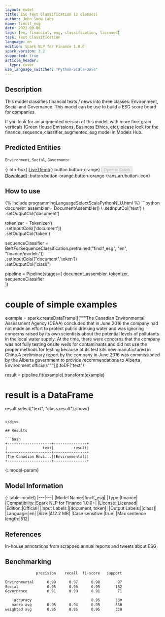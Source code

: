 ```yaml
---
layout: model
title: ESG Text Classification (3 classes)
author: John Snow Labs
name: finclf_esg
date: 2022-09-06
tags: [en, financial, esg, classification, licensed]
task: Text Classification
language: en
edition: Spark NLP for Finance 1.0.0
spark_version: 3.2
supported: true
article_header:
  type: cover
use_language_switcher: "Python-Scala-Java"
---
```


## Description

This model classifies financial texts / news into three classes: Environment, Social and Governance. This model can be use to build a ESG score board for companies.

If you look for an augmented version of this model, with more fine-grain verticals (Green House Emissions, Business Ethics, etc), please look for the finance_sequence_classifier_augmented_esg model in Models Hub.

## Predicted Entities

`Environment`, `Social`, `Governance`

{:.btn-box}
[Live Demo](https://demo.johnsnowlabs.com/finance/FINCLF_ESG/){:.button.button-orange}
<button class="button button-orange" disabled>Open in Colab</button>
[Download](https://s3.amazonaws.com/auxdata.johnsnowlabs.com/finance/models/finclf_esg_en_1.0.0_3.2_1662472406140.zip){:.button.button-orange.button-orange-trans.arr.button-icon}

## How to use



<div class="tabs-box" markdown="1">
{% include programmingLanguageSelectScalaPythonNLU.html %}
```python
document_assembler = DocumentAssembler() \
    .setInputCol('text') \
    .setOutputCol('document')

tokenizer = Tokenizer() \
    .setInputCols(['document']) \
    .setOutputCol('token')

sequenceClassifier = BertForSequenceClassification.pretrained("finclf_esg", "en", "finance/models"))\
  .setInputCols(["document",'token'])\
  .setOutputCol("class")

pipeline = Pipeline(stages=[
    document_assembler, 
    tokenizer,
    sequenceClassifier    
])

# couple of simple examples
example = spark.createDataFrame([["""The Canadian Environmental Assessment Agency (CEAA) concluded that in June 2016 the company had not made an effort
 to protect public drinking water and was ignoring concerns raised by its own scientists about the potential levels of pollutants in the local water supply.
  At the time, there were concerns that the company was not fully testing onsite wells for contaminants and did not use the proper methods for testing because 
  of its test kits now manufactured in China.A preliminary report by the company in June 2016 was commissioned by the Alberta government to provide recommendations 
  to Alberta Environment officials"""]]).toDF("text")

result = pipeline.fit(example).transform(example)

# result is a DataFrame
result.select("text", "class.result").show()
```

</div>

## Results

```bash
+--------------------+---------------+
|                text|         result|
+--------------------+---------------+
|The Canadian Envi...|[Environmental]|
+--------------------+---------------+
```

{:.model-param}
## Model Information

{:.table-model}
|---|---|
|Model Name:|finclf_esg|
|Type:|finance|
|Compatibility:|Spark NLP for Finance 1.0.0+|
|License:|Licensed|
|Edition:|Official|
|Input Labels:|[document, token]|
|Output Labels:|[class]|
|Language:|en|
|Size:|412.2 MB|
|Case sensitive:|true|
|Max sentence length:|512|

## References

In-house annotations from scrapped annual reports and tweets about ESG

## Benchmarking

```bash
              precision    recall  f1-score   support

Environmental      0.99      0.97      0.98        97
Social             0.95      0.96      0.95       162
Governance         0.91      0.90      0.91        71

    accuracy                           0.95       330
   macro avg       0.95      0.94      0.95       330
weighted avg       0.95      0.95      0.95       330
```